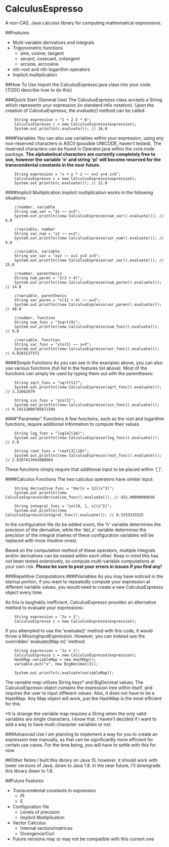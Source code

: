 # CalculusEspresso
A non-CAS, Java calculus library for computing mathematical expressions. 

##Features
- Multi-variable derivatives and integrals
- Trigonometric functions
    - sine, cosine, tangent
    - secant, cosecant, cotangent
    - arcsine, arccosine
- nth-root and nth-logarithm operators
- Implicit multiplication

##How To Use
Import the CalculusEspresso.java class into your code. {TODO describe how to do this}

###Quick Start (General Use)
The CalculusEspresso class accepts a String which represents your expression (in
standard infix notation). Upon the creation of CalculusEspresso, the *evaluate()* 
method can be called.
```$xslt
    String expression = "1 + 2.5 * 6";
    CalculusEspresso c = new CalculusEspresso(expression);
    System.out.println(c.evaluate()); // 16.0
```
####Variables
You can also use variables within your expression, using any non-reserved characters
in ASCII (possible UNICODE, haven't tested). The reserved characters can be found in
Operator.java within the core.node package. **The alphabetical characters are currently
completely free to use, however the variable 'e' and string 'pi' will become reserved
for the transcendental constants in the near future.**
```$xslt
    String expression = "x + y * z ~~ x=1 y=4 z=5";
    CalculusEspresso c = new CalculusEspresso(expression);
    System.out.println(c.evaluate()); // 21.0
```
####Implicit Multiplication
Implicit multiplication works in the following situations:
```$xslt
    //number, variable
    String num_var = "2x ~~ x=3";
    System.out.println((new CalculusEspresso(num_var)).evaluate()); // 6.0
    
    //variable, number
    String var_num = "x2 ~~ x=3";
    System.out.println((new CalculusEspresso(var_num)).evaluate()); // 6.0
    
    //variable, variable
    String var_var = "xyz ~~ x=1 y=3 z=5";
    System.out.println((new CalculusEspresso(var_var)).evaluate()); // 15.0

    //number, parenthesis
    String num_paren = "2(3 + 4)";
    System.out.println((new CalculusEspresso(num_paren)).evaluate()); // 14.0
    
    //variable, parenthesis
    String var_paren = "x(12 + 4) ~~ x=3";
    System.out.println((new CalculusEspresso(var_paren)).evaluate()); // 48.0

    //number, function
    String num_func = "3sqrt(9)";
    System.out.println((new CalculusEspresso(num_func)).evaluate()); // 9.0

    //variable, function
    String var_func = "xln(5) ~~ x=3";
    System.out.println((new CalculusEspresso(var_func)).evaluate()); // 4.8283137372
```
####Simple Functions
As you can see in the examples above, you can also use various functions (full list in the
features list above).
Most of the functions can simply be used by typing them out with the parentheses:
```$xslt
    String sqrt_func = "sqrt(11)";
    System.out.println((new CalculusEspresso(sqrt_func)).evaluate()); // 3.31662479

    String sin_func = "sin(3)";
    System.out.println((new CalculusEspresso(sin_func)).evaluate()); // 0.14112000785871504
```
####"Parameter" Functions
A few functions, such as the root and logarithm functions, require additional information
to compute their values.
```$xslt
    String log_func = "log[4](16)";
    System.out.println((new CalculusEspresso(log_func)).evaluate()); // 2.0

    String root_func = "root[3](18)";
    System.out.println((new CalculusEspresso(root_func)).evaluate()); // 2.6207413942088964
```
These functions simply require that additional input to be placed within '[ ]'.

####Calculus Functions
The two calculus operators have similar input:
```$xslt
    String derivative_func = "der[x = 12](x^3)";
    System.out.println((new CalculusEspresso(derivative_func)).evaluate()); // 432.00000000036

    String integral_func = "int[0, 1, x](x^2)";
    System.out.println((new CalculusEspresso(integral_func)).evaluate()); // 0.3333333325
```
In the configuration file (to be added soon), the 'h' variable determines the precision of
the derivative, while the 'del_x' variable determines the precision of the integral (names
of these configuration variables will be replaced with more intuitive ones).

Based on the computation method of these operators, multiple integrals and/or derivatives
can be nested within each other. Keep in mind this has not been tested extensively, so
compute multi-variable computations at your own risk. **Please be sure to post your errors in
issues if you find any!**

###Repetitive Computations
####Variables
As you may have noticed in the startup portion, if you want to repeatedly compute your 
expression at different variable values, you would need to create a new CalculusEspresso 
object every time.

As this is laughably inefficient, CalculusEspresso provides an alternative method to evaluate
your expressions:
```$xslt
    String expression = "2x + 1";
    CalculusEspresso c = new CalculusEspresso(expression);
```
If you attempted to use the 'evaluate()' method with this code, it would throw a
MissingInputExpression. However, you can instead use the overridden 'evaluate(Map m)' method:
```$xslt
    String expression = "2x + 1";
    CalculusEspresso c = new CalculusEspresso(expression);
    HashMap variableMap = new HashMap();
    variable.put("x", new BigDecimal(3));

    System.out.println(c.evaluate(variableMap)); 
```
The variable map utilizes String keys* and BigDecimal values. The CalculusEspresso object
contains the expression tree within itself, and requires the user to input different values.
Also, it does not have to be a HashMap. Any Map object will work, just the HashMap is the most
efficient for this.

*It is strange the variable map requires a String when the only valid variables are
single characters, I know that. I haven't decided if I want to add a way to have multi-character
variables or not.

###Advanced Use
I am planning to implement a way for you to create an expression tree manually, as that can
be significantly more efficient for certain use cases. For the time being, you will have to settle
with this for now.

##Other Notes
I built this library on Java 13, however, it should work with lower versions of Java, 
down to Java 1.8. In the near future, I'll downgrade this library down to 1.8. 

##Future Features
- Transcendental constants in expression
    - PI
    - E
- Configuration file
    - Levels of precision
    - Implicit Multiplication
- Vector Calculus
    - Internal vectors/matrices
    - Divergence/Curl
- Future versions may or may not be compatible with this current one